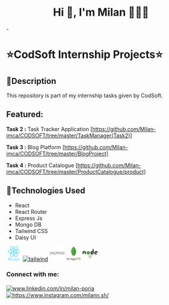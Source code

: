 <h1 align="center">Hi 👋, I'm Milan 👨🏻‍💻</h1>
-

# ⭐CodSoft Internship Projects⭐

## 🔖Description
This repository is part of my internship tasks  given by CodSoft. 

## Featured:
**Task 2 :** Task Tracker Application [https://github.com/Milan-imca/CODSOFT/tree/master/TaskManager(Task2)]

**Task 3 :** Blog Platform [https://github.com/Milan-imca/CODSOFT/tree/master/BlogProject]

**Task 4 :** Product Catalogue [https://github.com/Milan-imca/CODSOFT/tree/master/ProductCatalogue/product]


## 🔖Technologies Used
- React
- React Router
- Express Js
- Mongo DB
- Tailwind CSS
- Daisy UI




<p align="left">
<a href="https://reactjs.org/" target="_blank" rel="noreferrer"> <img src="https://raw.githubusercontent.com/devicons/devicon/master/icons/react/react-original-wordmark.svg" alt="react" width="40" height="40"/></a>
<a href="https://tailwindcss.com/" target="_blank" rel="noreferrer"> <img src="https://www.vectorlogo.zone/logos/tailwindcss/tailwindcss-icon.svg" alt="tailwind" width="40" height="40"/></a>
<a href="https://expressjs.com" target="_blank" rel="noreferrer"><img src="https://raw.githubusercontent.com/devicons/devicon/master/icons/express/express-original-wordmark.svg" alt="express" width="40" height="40"/></a>
<a href="https://www.mongodb.com/" target="_blank" rel="noreferrer"> <img src="https://raw.githubusercontent.com/devicons/devicon/master/icons/mongodb/mongodb-original-wordmark.svg" alt="mongodb" width="40" height="40"/></a> 
<a href="https://nodejs.org" target="_blank" rel="noreferrer"> <img src="https://raw.githubusercontent.com/devicons/devicon/master/icons/nodejs/nodejs-original-wordmark.svg" alt="nodejs" width="40" height="40"/></a>
</p>


<h3 align="left">Connect with me:</h3>
<p align="left">
<a href="https://www.linkedin.com/in/milan-poria" target="blank"><img align="center" src="https://raw.githubusercontent.com/rahuldkjain/github-profile-readme-generator/master/src/images/icons/Social/linked-in-alt.svg" alt="www.linkedin.com/in/milan-poria" height="30" width="40" /></a>
<a href="https://instagram.com/milann.sh" target="blank"><img align="center" src="https://raw.githubusercontent.com/rahuldkjain/github-profile-readme-generator/master/src/images/icons/Social/instagram.svg" alt="https://www.instagram.com/milann.sh/" height="30" width="40" /></a>
</p>

